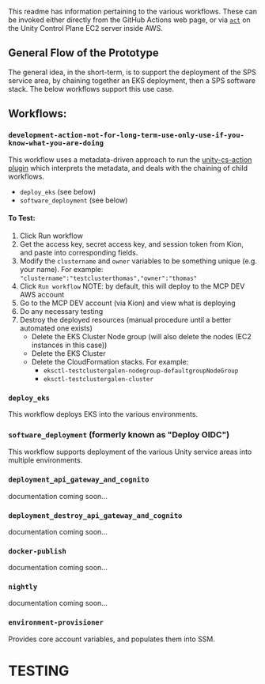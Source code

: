 This readme has information pertaining to the various workflows.  These can be invoked either directly from the GitHub Actions web page, or via [`act`](https://github.com/nektos/act) on the Unity Control Plane EC2 server inside AWS.

## General Flow of the Prototype
The general idea, in the short-term, is to support the deployment of the SPS service area, by chaining together an EKS deployment, then a SPS software stack.  The below workflows support this use case.  

## Workflows:
### ```development-action-not-for-long-term-use-only-use-if-you-know-what-you-are-doing```
This workflow uses a metadata-driven approach to run the [unity-cs-action plugin](https://github.com/unity-sds/unity-cs-action/blob/main/src/main.ts) which interprets the metadata, and deals with the chaining of child workflows.
 * ```deploy_eks``` (see below)
 * ```software_deployment``` (see below)

#### To Test:
 1)  Click Run workflow
 2)  Get the access key, secret access key, and session token from Kion, and paste into corresponding fields.
 3)  Modify the `clustername` and `owner` variables to be something unique (e.g. your name). 
     For example: ```"clustername":"testclusterthomas","owner":"thomas"```
 5)  Click `Run workflow`
 NOTE:  by default, this will deploy to the MCP DEV AWS account
 5) Go to the MCP DEV account (via Kion) and view what is deploying
 6) Do any necessary testing
 7) Destroy the deployed resources (manual procedure until a better automated one exists)
    - Delete the EKS Cluster Node group (will also delete the nodes (EC2 instances in this case))
    - Delete the EKS Cluster
    - Delete the CloudFormation stacks.  For example:
      - `eksctl-testclustergalen-nodegroup-defaultgroupNodeGroup`
      - `eksctl-testclustergalen-cluster`

### ```deploy_eks```
This workflow deploys EKS into the various environments.

### ```software_deployment``` (formerly known as "Deploy OIDC")
This workflow supports deployment of the various Unity service areas into multiple environments.

### ```deployment_api_gateway_and_cognito```
documentation coming soon...

### ```deployment_destroy_api_gateway_and_cognito```
documentation coming soon...

### ```docker-publish```
documentation coming soon...

### ```nightly```
documentation coming soon...

### ```environment-provisioner```
Provides core account variables, and populates them into SSM.


# TESTING

